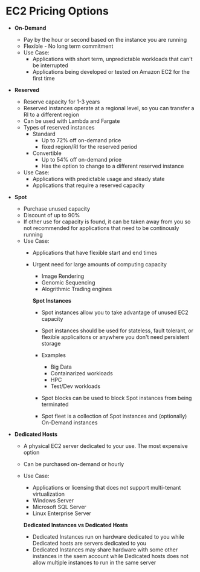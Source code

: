 # EC2 Pricing Options

- **On-Demand**

  - Pay by the hour or second based on the instance you are running
  - Flexible - No long term commitment
  - Use Case:
    - Applications with short term, unpredictable workloads that can't be interrupted
    - Applications being developed or tested on Amazon EC2 for the first time

- **Reserved**

  - Reserve capacity for 1-3 years
  - Reserved instances operate at a regional level, so you can transfer a RI to a different region
  - Can be used with Lambda and Fargate
  - Types of reserved instances
    - Standard
      - Up to 72% off on-demand price
      - fixed region/RI for the reserved period
    - Convertible
      - Up to 54% off on-demand price
      - Has the option to change to a different reserved instance
  - Use Case:
    - Applications with predictable usage and steady state
    - Applications that require a reserved capacity

- **Spot**

  - Purchase unused capacity
  - Discount of up to 90%
  - If other use for capacity is found, it can be taken away from you so not recommended for applications that need to be continously running
  - Use Case:
    - Applications that have flexible start and end times
    - Urgent need for large amounts of computing capacity
      - Image Rendering
      - Genomic Sequencing
      - Alogrithmic Trading engines

      **Spot Instances**
      
      - Spot instances allow you to take advantage of unused EC2 capacity
      - Spot instances should be used for stateless, fault tolerant, or flexible applicaitons or anywhere you don't need persistent storage
      - Examples
        - Big Data
        - Containarized workloads
        - HPC
        - Test/Dev workloads

      - Spot blocks can be used to block Spot instances from being terminated
      - Spot fleet is a collection of Spot instances and (optionally) On-Demand instances


- **Dedicated Hosts**
  - A physical EC2 server dedicated to your use. The most expensive option
  - Can be purchased on-demand or hourly
  - Use Case:
      - Applications or licensing that does not support multi-tenant virtualization
      - Windows Server
    - Microsoft SQL Server
    - Linux Enterprise Server

  
    **Dedicated Instances vs Dedicated Hosts**
    - Dedicated Instances run on hardware dedicated to you while Dedicated hosts are servers dedicated to you
    - Dedicated Instances may share hardware with some other instances in the saem account while Dedicated hosts does not allow multiple instances to run in the same server
